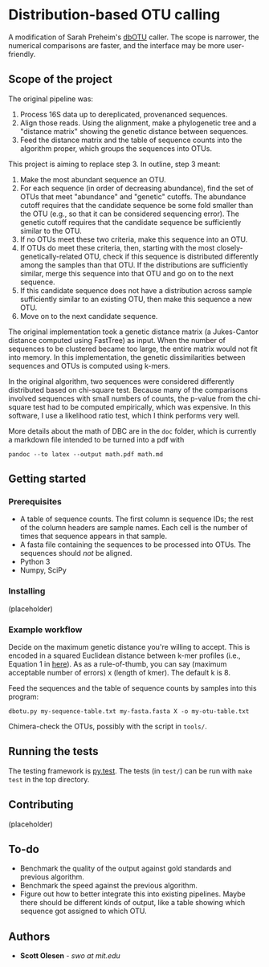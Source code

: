 # Distribution-based OTU calling

A modification of Sarah Preheim's [dbOTU](http://aem.asm.org/content/79/21/6593.long) caller.
The scope is narrower, the numerical comparisons are faster, and the interface may be more
user-friendly.

## Scope of the project

The original pipeline was:

1. Process 16S data up to dereplicated, provenanced sequences.
2. Align those reads. Using the alignment, make a phylogenetic tree and a "distance matrix" showing the genetic distance between sequences.
3. Feed the distance matrix and the table of sequence counts into the algorithm proper, which groups the sequences into OTUs.

This project is aiming to replace step 3. In outline, step 3 meant:

1. Make the most abundant sequence an OTU.
2. For each sequence (in order of decreasing abundance), find the set of OTUs that meet "abundance" and "genetic" cutoffs. The abundance cutoff requires that the candidate sequence be some fold smaller than the OTU (e.g., so that it can be considered sequencing error). The genetic cutoff requires that the candidate sequence be sufficiently similar to the OTU.  
3. If no OTUs meet these two criteria, make this sequence into an OTU.
4. If OTUs do meet these criteria, then, starting with the most closely-genetically-related OTU, check if this sequence is distributed differently among the samples than that OTU. If the distributions are sufficiently similar, merge this sequence into that OTU and go on to the next sequence.
5. If this candidate sequence does not have a distribution across sample sufficiently similar to an existing OTU, then make this sequence a new OTU.
6. Move on to the next candidate sequence.

The original implementation took a genetic distance matrix (a Jukes-Cantor distance
computed using FastTree) as input. When the number of sequences to be clustered
became too large, the entire matrix would not fit into memory. In this implementation,
the genetic dissimilarities between sequences and OTUs is computed using k-mers.

In the original algorithm, two sequences were considered differently
distributed based on chi-square test. Because many of the comparisons involved
sequences with small numbers of counts, the p-value from the chi-square test
had to be computed empirically, which was expensive. In this software, I use
a likelihood ratio test, which I think performs very well.

More details about the math of DBC are in the `doc` folder, which is currently a markdown
file intended to be turned into a pdf with

    pandoc --to latex --output math.pdf math.md

## Getting started

### Prerequisites

- A table of sequence counts. The first column is sequence IDs; the rest of the column headers are sample names. Each cell is the number of times that sequence appears in that sample.
- A fasta file containing the sequences to be processed into OTUs. The sequences should *not* be aligned.
- Python 3
- Numpy, SciPy

### Installing

(placeholder)

### Example workflow

Decide on the maximum genetic distance you're willing to accept. This is encoded in a squared
Euclidean distance between k-mer profiles (i.e., Equation 1 in [here](http://www.ncbi.nlm.nih.gov/pmc/articles/PMC2674673/)). As as a rule-of-thumb, you can say (maximum acceptable number of errors) x (length of kmer).
The default k is 8.

Feed the sequences and the table of sequence counts by samples into this program:

    dbotu.py my-sequence-table.txt my-fasta.fasta X -o my-otu-table.txt

Chimera-check the OTUs, possibly with the script in `tools/`.

## Running the tests

The testing framework is [py.test](http://docs.pytest.org/en/latest/). The tests (in `test/`) can be run with `make test` in the top directory.

## Contributing

(placeholder)

## To-do

- Benchmark the quality of the output against gold standards and previous algorithm.
- Benchmark the speed against the previous algorithm.
- Figure out how to better integrate this into existing pipelines. Maybe there should be different kinds of output, like a table showing which sequence got assigned to which OTU.

## Authors

* **Scott Olesen** - *swo at mit.edu*
